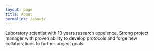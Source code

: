 ```yaml
---
layout: page
title: About
permalink: /about/
---
```


Laboratory scientist with 10 years research expeience. Strong project manager with proven ability to develop protocols and forge new collaborations to further project goals.

